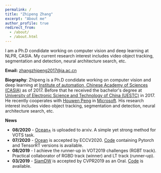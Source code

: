 ```yaml
---
permalink: /
title: "Zhipeng Zhang"
excerpt: "About me"
author_profile: true
redirect_from: 
  - /about/
  - /about.html
---
```


I am a Ph.D condidate working on computer vision and deep learning at NLPR, CASIA. My current research interest includes video object tracking, segmentation and detection, neural architecture search, etc.

**Email:** zhangzhipeng2017@ia.ac.cn <br/>

**Biography**: Zhipeng is a Ph.D condidate working on computer vision and deep learning at [Institute of automation, Chinese Academy of Sciences (CASIA)](http://www.ia.cas.cn/) as of 2017. Before that he received the bachelor's degree at [University of Electronic Science and Technology of China (UESTC)](https://www.uestc.edu.cn/) in 2017. He recently cooperates with [Houwen Peng](https://houwenpeng.com/) in [Microsoft](https://www.msra.cn/). His research interest includes video object tracking, segmentation and detection, neural architecture search, etc.

**News**
- **08/2020** - [Ocean+](https://arxiv.org/abs/2008.02745) is uploaded to arxiv. A simple yet strong method for VOTS task.
- **07/2020** - [Ocean](https://arxiv.org/abs/2006.10721) is accepted by ECCV2020. [Code](https://github.com/researchmm/TracKit) containing Pytorch and TensorRT versions is available.
- **08/2019** - I achieve the runner-up in VOT2019 challenges (RGBT track). Practical collaborator of RGBD track (winner) and LT track (runner-up).
- **03/2019** - [SiamDW](https://openaccess.thecvf.com/content_CVPR_2019/papers/Zhang_Deeper_and_Wider_Siamese_Networks_for_Real-Time_Visual_Tracking_CVPR_2019_paper.pdf) is accepted by CVPR2019 as an Oral. [Code](https://github.com/researchmm/TracKit) is available.



